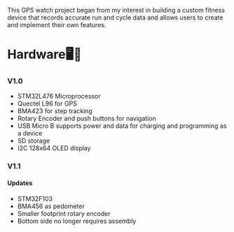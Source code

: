 This GPS watch project began from my interest in building a custom fitness device that records accurate run and cycle data and allows users to create and implement their own features.

# Hardware🖥️🔧
### V1.0
- STM32L476 Microprocessor
- Quectel L96 for GPS
- BMA423 for step tracking
- Rotary Encoder and push buttons for navigation
- USB Micro B supports power and data for charging and programming as a device
- SD storage
- I2C 128x64 OLED display

### V1.1
#### Updates
- STM32F103
- BMA456 as pedometer
- Smaller footprint rotary encoder
- Bottom side no longer requires assembly
